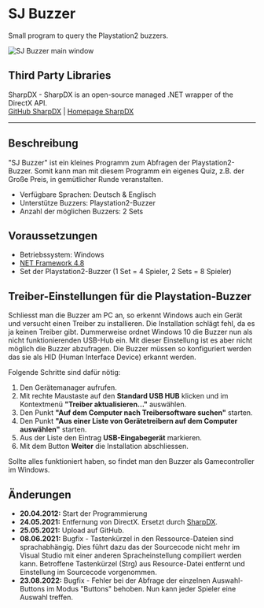 # SJ Buzzer

Small program to query the Playstation2 buzzers.

![SJ Buzzer main window](https://stefanjahn.de/images/sj_buzzer.png)

## Third Party Libraries

SharpDX - SharpDX is an open-source managed .NET wrapper of the DirectX API.<br/>
[GitHub SharpDX](https://github.com/sharpdx/SharpDX) | [Homepage SharpDX](http://sharpdx.org)

-----

## Beschreibung
"SJ Buzzer" ist ein kleines Programm zum Abfragen der Playstation2-Buzzer. Somit kann man mit diesem Programm ein eigenes Quiz, z.B. der Große Preis, in gemütlicher Runde veranstalten.

  * Verfügbare Sprachen: Deutsch & Englisch
  * Unterstütze Buzzers: Playstation2-Buzzer
  * Anzahl der möglichen Buzzers: 2 Sets

## Voraussetzungen
  * Betriebssystem: Windows
  * [NET Framework 4.8](https://dotnet.microsoft.com/download/dotnet-framework/net48)
  * Set der Playstation2-Buzzer (1 Set = 4 Spieler, 2 Sets = 8 Spieler)

## Treiber-Einstellungen für die Playstation-Buzzer
Schliesst man die Buzzer am PC an, so erkennt Windows auch ein Gerät und versucht einen Treiber zu installieren. Die Installation schlägt fehl, da es ja keinen Treiber gibt. Dummerweise ordnet Windows 10 die Buzzer nun als nicht funktionierenden USB-Hub ein. Mit dieser Einstellung ist es aber nicht möglich die Buzzer abzufragen. Die Buzzer müssen so konfiguriert werden das sie als HID (Human Interface Device) erkannt werden.

Folgende Schritte sind dafür nötig:

  1. Den Gerätemanager aufrufen.
  2. Mit rechte Maustaste auf den **Standard USB HUB** klicken und im Kontextmenü **"Treiber aktualisieren…"** auswählen.
  3. Den Punkt **"Auf dem Computer nach Treibersoftware suchen"** starten.
  4. Den Punkt **"Aus einer Liste von Gerätetreibern auf dem Computer auswählen"** starten.
  5. Aus der Liste den Eintrag **USB-Eingabegerät** markieren.
  6. Mit dem Button **Weiter** die Installation abschliessen.

Sollte alles funktioniert haben, so findet man den Buzzer als Gamecontroller im Windows.

## Änderungen
  * **20.04.2012:** Start der Programmierung
  * **24.05.2021:** Entfernung von DirectX. Ersetzt durch [SharpDX](http://sharpdx.org).
  * **25.05.2021:** Upload auf GitHub.
  * **08.06.2021:** Bugfix - Tastenkürzel in den Ressource-Dateien sind sprachabhängig. Dies führt dazu das der Sourcecode nicht mehr im Visual Studio mit einer anderen Spracheinstellung compiliert werden kann. Betroffene Tastenkürzel (Strg) aus Resource-Datei entfernt und Einstellung im Sourcecode vorgenommen.
  * **23.08.2022:** Bugfix - Fehler bei der Abfrage der einzelnen Auswahl-Buttons im Modus "Buttons" behoben. Nun kann jeder Spieler eine Auswahl treffen.
